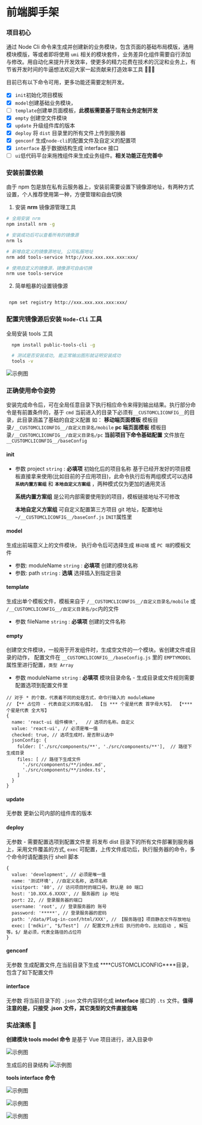 # 前端脚手架

### 项目初心

通过 Node Cli 命令来生成并创建新的业务模块，包含页面的基础布局模版，通用模块模版，等或者即将使用 `umi` 相关的模块套件，业务差异化组件需要自行添加与修改。用自动化来提升开发效率，使更多的精力花费在技术的沉淀和业务上，有节省开发时间的牛逼想法欢迎大家一起贡献来打造效率工具 🍻🍻🍻

目前已有以下命令可用，更多功能还需要定制开发。

- [x] `init`初始化项目模板
- [x] `model`创建基础业务模块，
- [ ] `template`创建单页面模板，**此模板需要基于现有业务定制开发**
- [x] `empty` 创建空文件模块
- [x] `update` 升级组件库的版本
- [x] `deploy` 将 `dist` 目录里的所有文件上传到服务器
- [x] `genconf` 生成`node-cli`的配置文件及自定义的配置项
- [x] `interface` 基于数据结构生成 interface 接口
- [ ] `ui`低代码平台来拖拽组件来生成业务组件。**相关功能正在完善中**

### 安装前置依赖

由于 npm 包是放在私有云服务器上，安装前需要设置下镜像源地址，有两种方式设置，个人推荐使用第一种，方便管理和自由切换

1.  安装 **nrm** 镜像源管理工具

```bash
# 全局安装 nrm
npm install nrm -g

# 安装成功后可以查看所有的镜像源
nrm ls

# 新增自定义的镜像源地址, 公司私服地址
nrm add tools-service http://xxx.xxx.xxx.xxx:xxx/

# 使用自定义的镜像源，镜像源可自由切换
nrm use tools-service

```

2.  简单粗暴的设置镜像源

```bash

 npm set registry http://xxx.xxx.xxx.xxx:xxx/

```

### 配置完镜像源后安装 `Node-Cli` 工具

全局安装 tools 工具

```bash
  npm install public-tools-cli -g

  # 测试是否安装成功, 能正常输出图形就证明安装成功
  tools -v

```

![示例图](https://github.com/chessyu/tools-cli/blob/main/public/images/readme_4.png)

### 正确使用命令姿势

安装完成命令后，可在全局任意目录下执行相应命令来得到输出结果。执行部分命令是有前置条件的，基于 `cmd` 当前进入的目录下必须有`__CUSTOMCLICONFIG__`的目录，此目录涵盖了基础的自定义配置
如：
**移动端页面模板** 模板目录`/__CUSTOMCLICONFIG__/自定义目录名/mobile`
**pc 端页面模板** 模板目录`/__CUSTOMCLICONFIG__/自定义目录名/pc`
**当前项目下命令基础配置** 文件放在 `__CUSTOMCLICONFIG__/baseConfig`

#### init

- 参数 project `string` : **必填项** 初始化后的项目名称
  基于已经开发好的项目模板直接拿来使用(比如目前的子应用项目)，此命令执行后有两组模式可以选择 **`系统内置方案组`** 和 **`本地自定义方案组`** ，两种模式仅为更加的通用灵活

  **系统内置方案组** 是公司内部需要使用到的项目，模板链接地址不可修改

  **本地自定义方案组** 可自定义配置第三方项目 git 地址，配置地址 `~/__CUSTOMCLICONFIG__/baseConf.js` `INIT`属性里

#### model

生成出前端意义上的文件模块， 执行命令后可选择生成 `移动端` 或 `PC 端`的模板文件

- 参数: moduleName `string` : **必填项** 创建的模块名称
- 参数: path `string` : **选填** 选择插入到指定目录

#### template

生成出单个模板文件，模板来自于 `/__CUSTOMCLICONFIG__/自定义目录名/mobile` 或 `/__CUSTOMCLICONFIG__/自定义目录名/pc`内的文件

- 参数 fileName `string` : **必填项** 创建的文件名称

#### empty

创建空文件模块，一般用于开发组件时，生成空文件的一个模块。省创建文件或目录的动作， 配置文件在 `__CUSTOMCLICONFIG__/baseConfig.js` 里的 `EMPTYMODEL`属性里进行配置，`类型 Array`

- 参数 moduleName `string` : **必填项** 模块目录命名 - 生成目录或文件规则需要配置选项到配置文件里

```
// 对于 * 的个数，代表着不同的处理方式，命令行输入的 moduleName
// 【** 占位符 - 代表自定义的取名值】， 【当 *** 个星是代表 首字母大写】， 【**** 个星是代表 全大写】
{
  name: 'react-ui 组件模块',   // 选项的名称。自定义
  value: 'react-ui', // 必须是唯一值
  checked: true, // 选项生成时，是否默认选中
  jsonConfig: {
    folder: ['./src/components/**', './src/components/**'],  // 路径下生成目录
    files: [ // 路径下生成文件
      './src/components/**/index.md',
      './src/components/**/index.ts',
    ]
  }
}
```

#### update

无参数
更新公司内部的组件库的版本

#### deploy

无参数 - 需要配置选项到配置文件里
将发布 dist 目录下的所有文件部署到服务器上，采用文件覆盖的方式,
`exec` 可配置，上传文件成功后，执行服务器的命令，多个命令时请配置执行 shell 脚本

```
{
  value: 'development', // 必须是唯一值
  name: '测试环境', //自定义名称, 选项名称
  visitport: '80', // 访问项目时的端口号。默认是 80 端口
  host: '10.XXX.6.XXXX', // 服务器的 ip 地址
  port: 22, // 登录服务器的端口
  username: 'root', // 登录服务器的 账号
  password: '*****', // 登录服务器的密码
  path: '/data/Plug-in-conf/html/XXX', // 【服务路径】项目静态文件存放地址
  exec: ['mdkir', "$/Test"]  // 配置文件上传后 执行的命令。比如启动 , 解压等。$/ 是必须，代表全路径的占位符
}
```

#### genconf

无参数
生成配置文件,在当前目录下生成 \***\*CUSTOMCLICONFIG\*\***目录，包含了如下配置文件

#### interface

无参数
将当前目录下的 `.json` 文件内容转化成 **interface** 接口的 `.ts` 文件。**值得注意的是，只接受 .json 文件，其它类型的文件直接忽略**

### 实战演练 🌰

**创建模块 tools model 命令** 是基于 Vue 项目进行，进入目录中

![示例图](https://github.com/chessyu/tools-cli/blob/main/public/images/readme_5.png)

生成后的目录结构
![示例图](https://github.com/chessyu/tools-cli/blob/main/public/images/readme_6.png)

**tools interface 命令**

![示例图](https://github.com/chessyu/tools-cli/blob/main/public/images/readme_7.png)

![示例图](https://github.com/chessyu/tools-cli/blob/main/public/images/readme_8.png)

![示例图](https://github.com/chessyu/tools-cli/blob/main/public/images/readme_9.png)
